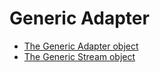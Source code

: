 # Generic Adapter

* [The Generic Adapter object](Generic/Adapter.md)
* [The Generic Stream object](Generic/Stream.md)